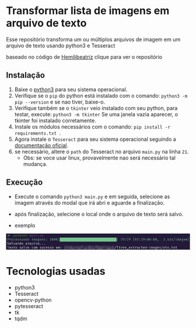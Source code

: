 # Transformar lista de imagens em arquivo de texto

Esse repositório transforma um ou múltiplos arquivos de imagem em um arquivo de texto usando python3 e  Tesseract

baseado no código de [Hemilibeatriz](https://github.com/Hemilibeatriz/ImagetoText) clique para ver o repositório



## Instalação  
1. Baixe o [python3](https://www.python.org/downloads/) para seu sistema operacional.
2. Verifique se o `pip` do python está instalado com o comando:  ``python3 -m pip --version`` e se nao tiver, baixe-o.
3. Verifique também se o `tkinter` veio instalado com seu python, para testar, execute: ``python3 -m tkinter`` Se uma janela vazia aparecer, o tkinter foi instalado corretamente.
4. Instale os módulos necessários com o comando: ``pip install -r requirements.txt
``.
5. Agora instale o `Tesseract` para seu sistema operacional seguindo a [documentação oficial](https://tesseract-ocr.github.io/tessdoc/Installation.html).
6. se necessário, altere o `path` do Tesseract no arquivo `main.py` na linha `21`.
    - Obs: se voce usar linux, provavelmente nao será necessário tal mudança.

## Execução
- Execute o comando ``python3 main.py`` e em seguida, selecione as imagem através do modal que irá abri e aguarde a finalização.
- após finalização, selecione o local onde o arquivo de texto será salvo.

- exemplo

<img src="https://github.com/parlandin/imagens-to-text-script/blob/ab8467b9bd8041efcc367f30076a837eab5333ca/exe.jpeg" alt="exemplo">


# Tecnologias usadas
- python3
- Tesseract
- opencv-python
- pytesseract
- tk
- tqdm

